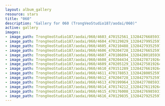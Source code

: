 ```yaml
---
layout: album_gallery
resource: stars
title: "060"
description: "Gallery for 060 (TrongVeoStudio187/aodai/060)"
active: gallery
images:
- image_path: TrongVeoStudio187/aodai/060/4603_470152561_1328427668593120_6980542006106982180_n.jpg
- image_path: TrongVeoStudio187/aodai/060/4604_470129829_1328427995259754_910773924491723701_n.jpg
- image_path: TrongVeoStudio187/aodai/060/4605_470210488_1328427935259760_303071336047459225_n.jpg
- image_path: TrongVeoStudio187/aodai/060/4606_470204728_1328427665259787_4110860483552859608_n.jpg
- image_path: TrongVeoStudio187/aodai/060/4607_470186894_1328428018593085_4491099812928801780_n.jpg
- image_path: TrongVeoStudio187/aodai/060/4608_470204434_1328427871926433_1646594129911475232_n.jpg
- image_path: TrongVeoStudio187/aodai/060/4609_470205129_1328427581926462_4719667840357377579_n.jpg
- image_path: TrongVeoStudio187/aodai/060/4610_470151289_1328427661926454_4329013824860832721_n.jpg
- image_path: TrongVeoStudio187/aodai/060/4611_470178853_1328428005259753_1235864160537083131_n.jpg
- image_path: TrongVeoStudio187/aodai/060/4612_470204728_1328427975259756_5590672914458214664_n.jpg
- image_path: TrongVeoStudio187/aodai/060/4613_470199964_1328427708593116_1786947156238097602_n.jpg
- image_path: TrongVeoStudio187/aodai/060/4614_470174212_1328427611926459_4030567619017022631_n.jpg
- image_path: TrongVeoStudio187/aodai/060/4615_470176008_1328427698593117_5612913848476506896_n.jpg
- image_path: TrongVeoStudio187/aodai/060/4616_470129835_1328427925259761_5069338264997912839_n.jpg
---
```

